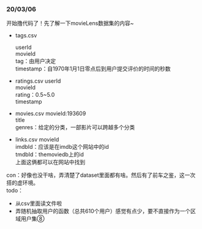 ### 20/03/06
开始撸代码了！先了解一下movieLens数据集的内容~

* tags.csv
  
    userId<br>
    movieId<br>
    tag：由用户决定<br>
    timestamp：自1970年1月1日零点后到用户提交评价的时间的秒数<br>

* ratings.csv
  userId<br>
  movieId<br>
  rating：0.5~5.0<br>
  timestamp<br>

* movies.csv
  movieId:193609<br>
  title<br>
  genres：给定的分类，一部影片可以跨越多个分类<br>

* links.csv
  movieId<br>
  imdbId：应该是在imdb这个网站中的id<br>
  tmdbId：themoviedb上的id<br>
  上面这俩都可以在网站中找到<br>



con：好像也没干啥，弄清楚了dataset里面都有啥。然后有了前车之鉴，这一次搭的虚环境。<br>
todo：
* 从csv里面读文件啦
* 弄随机抽取用户的函数（总共610个用户）感觉有点少，要不直接作为一个区域用户集⑧


